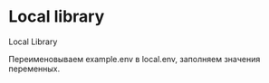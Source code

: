 # Local library
Local Library

Переименовываем example.env в local.env, заполняем значения переменных.
